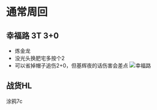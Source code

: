 # 通常周回

## 幸福路 3T 3+0
* 炼金龙
* 没光头换肥宅多按个2
* 可以省掉帽子追伤2+0，但基辉夜的话伤害会差点
![幸福路](/assets/build/common/幸福路.png)

## 战货HL
涂鸦7c
